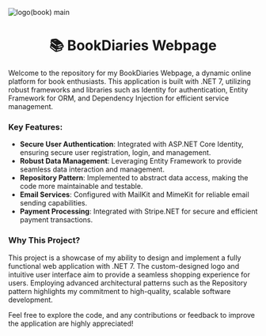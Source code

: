 

![logo(book) main](https://github.com/NigarValikhanova/BookDiaries/assets/140783772/6b7fa33e-f448-4b78-894a-e1d35a2c0b74)

<h1 align="center"> 📚 BookDiaries Webpage </h1> 

Welcome to the repository for my BookDiaries Webpage, a dynamic online platform for book enthusiasts. This application is built with .NET 7, utilizing robust frameworks and libraries such as Identity for authentication, Entity Framework for ORM, and Dependency Injection for efficient service management.

### Key Features:
- **Secure User Authentication**: Integrated with ASP.NET Core Identity, ensuring secure user registration, login, and management.
- **Robust Data Management**: Leveraging Entity Framework to provide seamless data interaction and management.
- **Repository Pattern**: Implemented to abstract data access, making the code more maintainable and testable.
- **Email Services**: Configured with MailKit and MimeKit for reliable email sending capabilities.
- **Payment Processing**: Integrated with Stripe.NET for secure and efficient payment transactions.

### Why This Project?
This project is a showcase of my ability to design and implement a fully functional web application with .NET 7. The custom-designed logo and intuitive user interface aim to provide a seamless shopping experience for users. Employing advanced architectural patterns such as the Repository pattern highlights my commitment to high-quality, scalable software development.

Feel free to explore the code, and any contributions or feedback to improve the application are highly appreciated!

